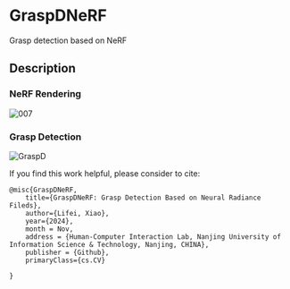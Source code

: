 # GraspDNeRF
Grasp detection based on NeRF

## Description

### NeRF Rendering
![007](https://github.com/user-attachments/assets/810a1d96-11d7-455e-8eb4-296e8ae13628)

### Grasp Detection
![GraspD](https://github.com/user-attachments/assets/b2d2e949-7419-4ead-bd25-337838ef1633)

If you find this work helpful, please consider to cite:
```
@misc{GraspDNeRF,
    title={GraspDNeRF: Grasp Detection Based on Neural Radiance Fileds},
    author={Lifei, Xiao},
    year={2024},
    month = Nov,
    address = {Human-Computer Interaction Lab, Nanjing University of Information Science & Technology, Nanjing, CHINA},
    publisher = {Github},
    primaryClass={cs.CV}
    
}
